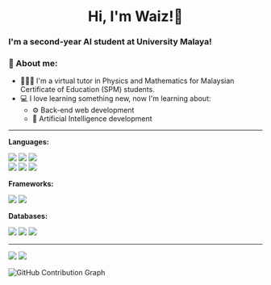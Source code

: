 <h1 align="center">Hi, I'm Waiz!👋</h1>

### I'm a second-year AI student at University Malaya!

<h3>👀 About me: </h3>

- 👨🏻‍🏫 I'm a virtual tutor in Physics and Mathematics for Malaysian Certificate of Education (SPM) students.
- 💻 I love learning something new, now I'm learning about:
  * ⚙ Back-end web development
  * 🤖 Artificial Intelligence development

<hr>

**Languages:**

<p>
  <img src="https://img.shields.io/badge/Java-ED8B00?style=for-the-badge&logo=java&logoColor=white">
  <img src="https://img.shields.io/badge/Python-3776AB?style=for-the-badge&logo=python&logoColor=white">
  <img src="https://img.shields.io/badge/c++-%2300599C.svg?&style=for-the-badge&logo=c%2B%2B&ogoColor=white"> <br>
  <img src="https://img.shields.io/badge/HTML5-E34F26?style=for-the-badge&logo=html5&logoColor=white">
  <img src="https://img.shields.io/badge/CSS3-1572B6?style=for-the-badge&logo=css3&logoColor=white">
  <img src="https://img.shields.io/badge/JavaScript-323330?style=for-the-badge&logo=javascript&logoColor=F7DF1E">
</p>

**Frameworks:**
<p>
  <img src="https://img.shields.io/badge/Django-092E20?style=for-the-badge&logo=django&logoColor=white">
  <img src="https://img.shields.io/badge/Bootstrap-563D7C?style=for-the-badge&logo=bootstrap&logoColor=white">
</p>

**Databases:**
<p>
  <img src="https://img.shields.io/badge/MySQL-00000F?style=for-the-badge&logo=mysql&logoColor=white">
  <img src="https://img.shields.io/badge/SQLite-07405E?style=for-the-badge&logo=sqlite&logoColor=white">
  <img src="https://img.shields.io/badge/PostgreSQL-316192?style=for-the-badge&logo=postgresql&logoColor=white">
</p>

<hr>
  
<p>
  <img src="https://github-readme-stats.vercel.app/api?username=waizwafiq&show_icons=true&theme=react">
  <img src="https://github-readme-stats.vercel.app/api/top-langs/?username=waizwafiq&layout=compact&theme=react&langs_count=8">
</p>

![GitHub Contribution Graph](https://activity-graph.herokuapp.com/graph?username=waizwafiq)  
<!-- 
- 🔭 I’m currently working on ...
- 👯 I’m looking to collaborate on ...
- 🤔 I’m looking for help with ...
- 💬 Ask me about ...
- 📫 How to reach me: ...
- ⚡ Fun fact: ... -->
